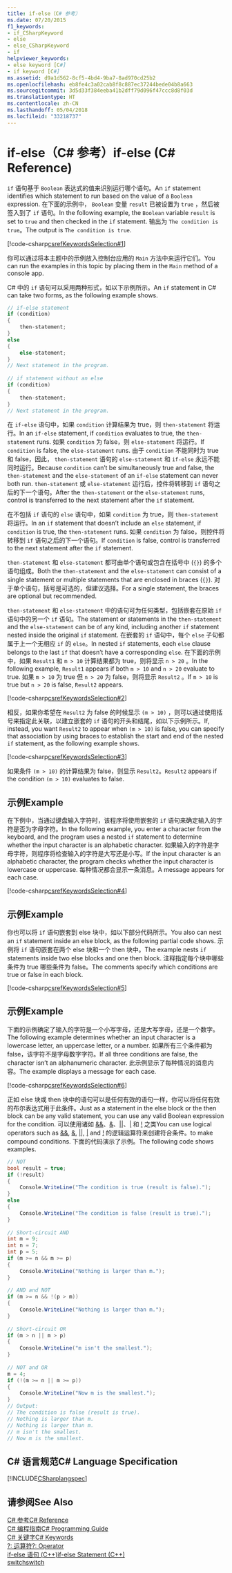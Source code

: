 ```yaml
---
title: if-else（C# 参考）
ms.date: 07/20/2015
f1_keywords:
- if_CSharpKeyword
- else
- else_CSharpKeyword
- if
helpviewer_keywords:
- else keyword [C#]
- if keyword [C#]
ms.assetid: d9a1d562-8cf5-4bd4-9ba7-8ad970cd25b2
ms.openlocfilehash: eb8fe4c3a02cab8f8c887ec37244bede04b8a663
ms.sourcegitcommit: 3d5d33f384eeba41b2dff79d096f47ccc8d8f03d
ms.translationtype: HT
ms.contentlocale: zh-CN
ms.lasthandoff: 05/04/2018
ms.locfileid: "33218737"
---
```

# <a name="if-else-c-reference"></a><span data-ttu-id="85dca-102">if-else（C# 参考）</span><span class="sxs-lookup"><span data-stu-id="85dca-102">if-else (C# Reference)</span></span>
<span data-ttu-id="85dca-103">`if` 语句基于 `Boolean` 表达式的值来识别运行哪个语句。</span><span class="sxs-lookup"><span data-stu-id="85dca-103">An `if` statement identifies which statement to run based on the value of a `Boolean` expression.</span></span> <span data-ttu-id="85dca-104">在下面的示例中， `Boolean` 变量 `result` 已被设置为 `true` ，然后被签入到了 `if` 语句。</span><span class="sxs-lookup"><span data-stu-id="85dca-104">In the following example, the `Boolean` variable `result` is set to `true` and then checked in the `if` statement.</span></span> <span data-ttu-id="85dca-105">输出为 `The condition is true`。</span><span class="sxs-lookup"><span data-stu-id="85dca-105">The output is `The condition is true`.</span></span>  
  
 [!code-csharp[csrefKeywordsSelection#1](../../../csharp/language-reference/keywords/codesnippet/CSharp/if-else_1.cs)]  
  
 <span data-ttu-id="85dca-106">你可以通过将本主题中的示例放入控制台应用的 `Main` 方法中来运行它们。</span><span class="sxs-lookup"><span data-stu-id="85dca-106">You can run the examples in this topic by placing them in the `Main` method of a console app.</span></span>  
  
 <span data-ttu-id="85dca-107">C# 中的 `if` 语句可以采用两种形式，如以下示例所示。</span><span class="sxs-lookup"><span data-stu-id="85dca-107">An `if` statement in C# can take two forms, as the following example shows.</span></span>  
  
```csharp  
// if-else statement  
if (condition)  
{  
    then-statement;  
}  
else  
{  
    else-statement;  
}  
// Next statement in the program.  
  
// if statement without an else  
if (condition)  
{  
    then-statement;  
}  
// Next statement in the program.  
```  
  
 <span data-ttu-id="85dca-108">在 `if-else` 语句中，如果 `condition` 计算结果为 true，则 `then-statement` 将运行。</span><span class="sxs-lookup"><span data-stu-id="85dca-108">In an `if-else` statement, if `condition` evaluates to true, the `then-statement` runs.</span></span> <span data-ttu-id="85dca-109">如果 `condition` 为 false，则 `else-statement` 将运行。</span><span class="sxs-lookup"><span data-stu-id="85dca-109">If `condition` is false, the `else-statement` runs.</span></span> <span data-ttu-id="85dca-110">由于 `condition` 不能同时为 true 和 false，因此， `then-statement` 语句的 `else-statement` 和 `if-else` 永远不能同时运行。</span><span class="sxs-lookup"><span data-stu-id="85dca-110">Because `condition` can’t be simultaneously true and false, the `then-statement` and the `else-statement` of an `if-else` statement can never both run.</span></span> <span data-ttu-id="85dca-111">`then-statement` 或 `else-statement` 运行后，控件将转移到 `if` 语句之后的下一个语句。</span><span class="sxs-lookup"><span data-stu-id="85dca-111">After the `then-statement` or the `else-statement` runs, control is transferred to the next statement after the `if` statement.</span></span>  
  
 <span data-ttu-id="85dca-112">在不包括 `if` 语句的 `else` 语句中，如果 `condition` 为 true，则 `then-statement` 将运行。</span><span class="sxs-lookup"><span data-stu-id="85dca-112">In an `if` statement that doesn’t include an `else` statement, if `condition` is true, the `then-statement` runs.</span></span> <span data-ttu-id="85dca-113">如果 `condition` 为 false，则控件将转移到 `if` 语句之后的下一个语句。</span><span class="sxs-lookup"><span data-stu-id="85dca-113">If `condition` is false, control is transferred to the next statement after the `if` statement.</span></span>  
  
 <span data-ttu-id="85dca-114">`then-statement` 和 `else-statement` 都可由单个语句或包含在括号中 (`{}`) 的多个语句组成。</span><span class="sxs-lookup"><span data-stu-id="85dca-114">Both the `then-statement` and the `else-statement` can consist of a single statement or multiple statements that are enclosed in braces (`{}`).</span></span> <span data-ttu-id="85dca-115">对于单个语句，括号是可选的，但建议选择。</span><span class="sxs-lookup"><span data-stu-id="85dca-115">For a single statement, the braces are optional but recommended.</span></span>  
  
 <span data-ttu-id="85dca-116">`then-statement` 和 `else-statement` 中的语句可为任何类型，包括嵌套在原始 `if` 语句中的另一个 `if` 语句。</span><span class="sxs-lookup"><span data-stu-id="85dca-116">The statement or statements in the `then-statement` and the `else-statement` can be of any kind, including another `if` statement nested inside the original `if` statement.</span></span> <span data-ttu-id="85dca-117">在嵌套的 `if` 语句中，每个 `else` 子句都属于上一个无相应 `if` 的 `else`。</span><span class="sxs-lookup"><span data-stu-id="85dca-117">In nested `if` statements, each `else` clause belongs to the last `if` that doesn’t have a corresponding `else`.</span></span> <span data-ttu-id="85dca-118">在下面的示例中，如果 `Result1` 和 `m > 10` 计算结果都为 true，则将显示 `n > 20` 。</span><span class="sxs-lookup"><span data-stu-id="85dca-118">In the following example, `Result1` appears if both `m > 10` and `n > 20` evaluate to true.</span></span> <span data-ttu-id="85dca-119">如果 `m > 10` 为 true 但 `n > 20` 为 false，则将显示 `Result2` 。</span><span class="sxs-lookup"><span data-stu-id="85dca-119">If `m > 10` is true but `n > 20` is false, `Result2` appears.</span></span>  
  
 [!code-csharp[csrefKeywordsSelection#2](../../../csharp/language-reference/keywords/codesnippet/CSharp/if-else_2.cs)]  
  
 <span data-ttu-id="85dca-120">相反，如果你希望在 `Result2` 为 false 的时候显示 `(m > 10)` ，则可以通过使用括号来指定此关联，以建立嵌套的 `if` 语句的开头和结尾，如以下示例所示。</span><span class="sxs-lookup"><span data-stu-id="85dca-120">If, instead, you want `Result2` to appear when `(m > 10)` is false, you can specify that association by using braces to establish the start and end of the nested `if` statement, as the following example shows.</span></span>  
  
 [!code-csharp[csrefKeywordsSelection#3](../../../csharp/language-reference/keywords/codesnippet/CSharp/if-else_3.cs)]  
  
 <span data-ttu-id="85dca-121">如果条件 `(m > 10)` 的计算结果为 false，则显示 `Result2`。</span><span class="sxs-lookup"><span data-stu-id="85dca-121">`Result2` appears if the condition `(m > 10)` evaluates to false.</span></span>  
  
## <a name="example"></a><span data-ttu-id="85dca-122">示例</span><span class="sxs-lookup"><span data-stu-id="85dca-122">Example</span></span>  
 <span data-ttu-id="85dca-123">在下例中，当通过键盘输入字符时，该程序将使用嵌套的 `if` 语句来确定输入的字符是否为字母字符。</span><span class="sxs-lookup"><span data-stu-id="85dca-123">In the following example, you enter a character from the keyboard, and the program uses a nested `if` statement to determine whether the input character is an alphabetic character.</span></span> <span data-ttu-id="85dca-124">如果输入的字符是字母字符，则程序将检查输入的字符是大写还是小写。</span><span class="sxs-lookup"><span data-stu-id="85dca-124">If the input character is an alphabetic character, the program checks whether the input character is lowercase or uppercase.</span></span> <span data-ttu-id="85dca-125">每种情况都会显示一条消息。</span><span class="sxs-lookup"><span data-stu-id="85dca-125">A message appears for each case.</span></span>  
  
 [!code-csharp[csrefKeywordsSelection#4](../../../csharp/language-reference/keywords/codesnippet/CSharp/if-else_4.cs)]  
  
## <a name="example"></a><span data-ttu-id="85dca-126">示例</span><span class="sxs-lookup"><span data-stu-id="85dca-126">Example</span></span>  
 <span data-ttu-id="85dca-127">你也可以将 `if` 语句嵌套到 else 块中，如以下部分代码所示。</span><span class="sxs-lookup"><span data-stu-id="85dca-127">You also can nest an `if` statement inside an else block, as the following partial code shows.</span></span> <span data-ttu-id="85dca-128">示例将 `if` 语句嵌套在两个 else 块和一个 then 块中。</span><span class="sxs-lookup"><span data-stu-id="85dca-128">The example nests `if` statements inside two else blocks and one then block.</span></span> <span data-ttu-id="85dca-129">注释指定每个块中哪些条件为 true 哪些条件为 false。</span><span class="sxs-lookup"><span data-stu-id="85dca-129">The comments specify which conditions are true or false in each block.</span></span>  
  
 [!code-csharp[csrefKeywordsSelection#5](../../../csharp/language-reference/keywords/codesnippet/CSharp/if-else_5.cs)]  
  
## <a name="example"></a><span data-ttu-id="85dca-130">示例</span><span class="sxs-lookup"><span data-stu-id="85dca-130">Example</span></span>  
 <span data-ttu-id="85dca-131">下面的示例确定了输入的字符是一个小写字母，还是大写字母，还是一个数字。</span><span class="sxs-lookup"><span data-stu-id="85dca-131">The following example determines whether an input character is a lowercase letter, an uppercase letter, or a number.</span></span> <span data-ttu-id="85dca-132">如果所有三个条件都为 false，该字符不是字母数字字符。</span><span class="sxs-lookup"><span data-stu-id="85dca-132">If all three conditions are false, the character isn’t an alphanumeric character.</span></span> <span data-ttu-id="85dca-133">此示例显示了每种情况的消息内容。</span><span class="sxs-lookup"><span data-stu-id="85dca-133">The example displays a message for each case.</span></span>  
  
 [!code-csharp[csrefKeywordsSelection#6](../../../csharp/language-reference/keywords/codesnippet/CSharp/if-else_6.cs)]  
  
 <span data-ttu-id="85dca-134">正如 else 块或 then 块中的语句可以是任何有效的语句一样，你可以将任何有效的布尔表达式用于此条件。</span><span class="sxs-lookup"><span data-stu-id="85dca-134">Just as a statement in the else block or the then block can be any valid statement, you can use any valid Boolean expression for the condition.</span></span> <span data-ttu-id="85dca-135">可以使用诸如 [&&](../../../csharp/language-reference/operators/conditional-and-operator.md)、[&](../../../csharp/language-reference/operators/and-operator.md)、[&#124;&#124;](../../../csharp/language-reference/operators/conditional-or-operator.md)、[&#124;](../../../csharp/language-reference/operators/or-operator.md) 和 [!](../../../csharp/language-reference/operators/logical-negation-operator.md) 之类</span><span class="sxs-lookup"><span data-stu-id="85dca-135">You can use logical operators such as [&&](../../../csharp/language-reference/operators/conditional-and-operator.md), [&](../../../csharp/language-reference/operators/and-operator.md), [&#124;&#124;](../../../csharp/language-reference/operators/conditional-or-operator.md), [&#124;](../../../csharp/language-reference/operators/or-operator.md) and [!](../../../csharp/language-reference/operators/logical-negation-operator.md)</span></span> <span data-ttu-id="85dca-136">的逻辑运算符来创建符合条件。</span><span class="sxs-lookup"><span data-stu-id="85dca-136">to make compound conditions.</span></span> <span data-ttu-id="85dca-137">下面的代码演示了示例。</span><span class="sxs-lookup"><span data-stu-id="85dca-137">The following code shows examples.</span></span>  
  
```csharp  
// NOT  
bool result = true;  
if (!result)  
{  
    Console.WriteLine("The condition is true (result is false).");  
}  
else  
{  
    Console.WriteLine("The condition is false (result is true).");  
}  
  
// Short-circuit AND  
int m = 9;  
int n = 7;  
int p = 5;  
if (m >= n && m >= p)  
{  
    Console.WriteLine("Nothing is larger than m.");  
}  
  
// AND and NOT  
if (m >= n && !(p > m))  
{  
    Console.WriteLine("Nothing is larger than m.");  
}  
  
// Short-circuit OR  
if (m > n || m > p)  
{  
    Console.WriteLine("m isn't the smallest.");  
}  
  
// NOT and OR  
m = 4;  
if (!(m >= n || m >= p))  
{  
    Console.WriteLine("Now m is the smallest.");  
}  
// Output:  
// The condition is false (result is true).  
// Nothing is larger than m.  
// Nothing is larger than m.  
// m isn't the smallest.  
// Now m is the smallest.  
```  
  
## <a name="c-language-specification"></a><span data-ttu-id="85dca-138">C# 语言规范</span><span class="sxs-lookup"><span data-stu-id="85dca-138">C# Language Specification</span></span>  
 [!INCLUDE[CSharplangspec](~/includes/csharplangspec-md.md)]  
  
## <a name="see-also"></a><span data-ttu-id="85dca-139">请参阅</span><span class="sxs-lookup"><span data-stu-id="85dca-139">See Also</span></span>  
 [<span data-ttu-id="85dca-140">C# 参考</span><span class="sxs-lookup"><span data-stu-id="85dca-140">C# Reference</span></span>](../../../csharp/language-reference/index.md)  
 [<span data-ttu-id="85dca-141">C# 编程指南</span><span class="sxs-lookup"><span data-stu-id="85dca-141">C# Programming Guide</span></span>](../../../csharp/programming-guide/index.md)  
 [<span data-ttu-id="85dca-142">C# 关键字</span><span class="sxs-lookup"><span data-stu-id="85dca-142">C# Keywords</span></span>](../../../csharp/language-reference/keywords/index.md)  
 [<span data-ttu-id="85dca-143">?: 运算符</span><span class="sxs-lookup"><span data-stu-id="85dca-143">?: Operator</span></span>](../../../csharp/language-reference/operators/conditional-operator.md)  
 [<span data-ttu-id="85dca-144">if-else 语句 (C++)</span><span class="sxs-lookup"><span data-stu-id="85dca-144">if-else Statement (C++)</span></span>](/cpp/cpp/if-else-statement-cpp)  
 [<span data-ttu-id="85dca-145">switch</span><span class="sxs-lookup"><span data-stu-id="85dca-145">switch</span></span>](../../../csharp/language-reference/keywords/switch.md)
